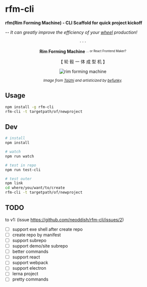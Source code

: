 # rfm-cli

**rfm(Rim Forming Machine) - CLI Scaffold for quick project kickoff**

_-- It can greatly improve the efficiency of your [wheel](https://en.wikipedia.org/wiki/Reinventing_the_wheel) production!_

<div align="center">
  <p>· · ·</p>
  <p><b>Rim Forming Machine</b> <sup><sub>... or React Frontend Maker?</sub></sup></p>
  <p>【 轮 毂 一 体 成 型 机 】</p>
  <img src="https://user-images.githubusercontent.com/6898060/166718450-b073cb24-15a9-463e-8d74-0af34e95aecd.png" alt="rim forming machine">
  <p><sup><i>Image from <a href="http://wheel-machinery.com/2-2-roll-forming-machine.html">Taizhi</a> and artisticized by <a href="https://www.befunky.com/">befunky</a>.</i></sup></p>
</div>

## Usage

```bash
npm install -g rfm-cli
rfm-cli -t targetpath/of/newproject
```

## Dev

```bash
# install
npm install

# watch
npm run watch

# test in repo
npm run test-cli

# test outer
npm link
cd where/you/want/to/create
rfm-cli -t targetpath/of/newproject
```

## TODO

to v1: (issue https://github.com/neoddish/rfm-cli/issues/2)

* [ ] support exe shell after create repo
* [ ] create repo by manifest
* [ ] support subrepo
* [ ] support demo/site subrepo
* [ ] better commands
* [ ] support react
* [ ] support webpack
* [ ] support electron
* [ ] lerna project
* [ ] pretty commands
